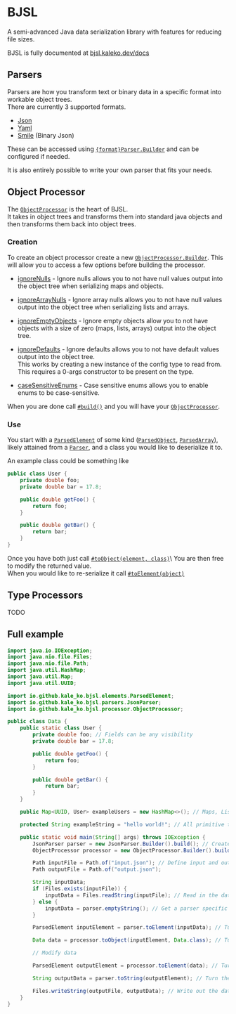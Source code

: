 # BJSL

A semi-advanced Java data serialization library with features for reducing file sizes.

BJSL is fully documented at [bjsl.kaleko.dev/docs](https://bjsl.kaleko.dev/docs/)

## Parsers

Parsers are how you transform text or binary data in a specific format into workable object trees.\
There are currently 3 supported formats.

- [Json](https://bjsl.kaleko.dev/docs/io/github/kale_ko/bjsl/parsers/JsonParser.Builder.html)
- [Yaml](https://bjsl.kaleko.dev/docs/io/github/kale_ko/bjsl/parsers/YamlParser.Builder.html)
- [Smile](https://bjsl.kaleko.dev/docs/io/github/kale_ko/bjsl/parsers/SmileParser.Builder.html) (Binary Json)

These can be accessed using [`{format}Parser.Builder`](https://bjsl.kaleko.dev/docs/io/github/kale_ko/bjsl/parsers/package-summary.html) and can be configured if needed.

It is also entirely possible to write your own parser that fits your needs.

## Object Processor

The [`ObjectProcessor`](https://bjsl.kaleko.dev/docs/io/github/kale_ko/bjsl/processor/ObjectProcessor.html) is the heart of BJSL.\
It takes in object trees and transforms them into standard java objects and then transforms them back into object trees.

### Creation

To create an object processor create a new [`ObjectProcessor.Builder`](https://bjsl.kaleko.dev/docs/io/github/kale_ko/bjsl/processor/ObjectProcessor.Builder.html). This will allow you to access a few options before building the processor.

- [ignoreNulls](https://bjsl.kaleko.dev/docs/io/github/kale_ko/bjsl/processor/ObjectProcessor.Builder.html#setIgnoreNulls(boolean)) -
Ignore nulls allows you to not have null values output into the object tree when serializing maps and objects.

- [ignoreArrayNulls](https://bjsl.kaleko.dev/docs/io/github/kale_ko/bjsl/processor/ObjectProcessor.Builder.html#setIgnoreArrayNulls(boolean)) -
Ignore array nulls allows you to not have null values output into the object tree when serializing lists and arrays.

- [ignoreEmptyObjects](https://bjsl.kaleko.dev/docs/io/github/kale_ko/bjsl/processor/ObjectProcessor.Builder.html#setIgnoreEmptyObjects(boolean)) -
Ignore empty objects allow you to not have objects with a size of zero (maps, lists, arrays) output into the object tree.

- [ignoreDefaults](https://bjsl.kaleko.dev/docs/io/github/kale_ko/bjsl/processor/ObjectProcessor.Builder.html#setIgnoreDefaults(boolean)) -
Ignore defaults allows you to not have default values output into the object tree.\
This works by creating a new instance of the config type to read from. This requires a 0-args constructor to be present on the type.

- [caseSensitiveEnums](https://bjsl.kaleko.dev/docs/io/github/kale_ko/bjsl/processor/ObjectProcessor.Builder.html#setCaseSensitiveEnums(boolean)) -
Case sensitive enums allows you to enable enums to be case-sensitive.

When you are done call [`#build()`](https://bjsl.kaleko.dev/docs/io/github/kale_ko/bjsl/processor/ObjectProcessor.Builder.html#build()) and you will have your [`ObjectProcessor`](https://bjsl.kaleko.dev/docs/io/github/kale_ko/bjsl/processor/ObjectProcessor.html).

### Use

You start with a [`ParsedElement`](https://bjsl.kaleko.dev/docs/io/github/kale_ko/bjsl/elements/ParsedElement.html) of some kind ([`ParsedObject`](https://bjsl.kaleko.dev/docs/io/github/kale_ko/bjsl/elements/ParsedObject.html), [`ParsedArray`](https://bjsl.kaleko.dev/docs/io/github/kale_ko/bjsl/elements/ParsedArray.html)), likely attained from a [`Parser`](#parsers), and a class you would like to deserialize it to.

An example class could be something like
```java
public class User {
    private double foo;
    private double bar = 17.8;

    public double getFoo() {
        return foo;
    }

    public double getBar() {
        return bar;
    }
}
```

Once you have both just call [`#toObject(element, class)`](https://bjsl.kaleko.dev/docs/io/github/kale_ko/bjsl/processor/ObjectProcessor.html#toObject(io.github.kale_ko.bjsl.elements.ParsedElement,java.lang.Class))\
You are then free to modify the returned value.\
When you would like to re-serialize it call [`#toElement(object)`](https://bjsl.kaleko.dev/docs/io/github/kale_ko/bjsl/processor/ObjectProcessor.html#toElement(java.lang.Object))

## Type Processors

TODO

## Full example

```java
import java.io.IOException;
import java.nio.file.Files;
import java.nio.file.Path;
import java.util.HashMap;
import java.util.Map;
import java.util.UUID;

import io.github.kale_ko.bjsl.elements.ParsedElement;
import io.github.kale_ko.bjsl.parsers.JsonParser;
import io.github.kale_ko.bjsl.processor.ObjectProcessor;

public class Data {
    public static class User {
        private double foo; // Fields can be any visibility
        private double bar = 17.8;

        public double getFoo() {
            return foo;
        }

        public double getBar() {
            return bar;
        }
    }

    public Map<UUID, User> exampleUsers = new HashMap<>(); // Maps, Lists, and other Collections are supported

    protected String exampleString = "hello world!"; // All primitive types including arrays are supported

    public static void main(String[] args) throws IOException {
        JsonParser parser = new JsonParser.Builder().build(); // Create the parser with default options
        ObjectProcessor processor = new ObjectProcessor.Builder().build(); // Create the processor with default options

        Path inputFile = Path.of("input.json"); // Define input and output files
        Path outputFile = Path.of("output.json");

        String inputData;
        if (Files.exists(inputFile)) {
            inputData = Files.readString(inputFile); // Read in the data
        } else {
            inputData = parser.emptyString(); // Get a parser specific empty data string (e.g. {} for json)
        }

        ParsedElement inputElement = parser.toElement(inputData); // Turn the data into an element tree

        Data data = processor.toObject(inputElement, Data.class); // Turn the element tree into a Data object

        // Modify data

        ParsedElement outputElement = processor.toElement(data); // Turn the Data object into an element tree

        String outputData = parser.toString(outputElement); // Turn the element tree into a string

        Files.writeString(outputFile, outputData); // Write out the data
    }
}
```